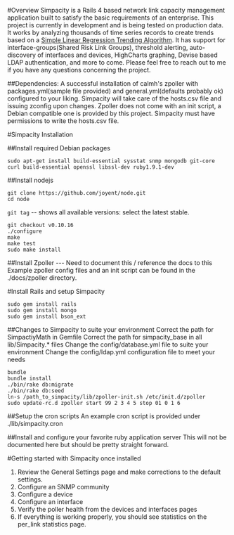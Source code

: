 #Overview
Simpacity is a Rails 4 based network link capacity management application built to satisfy the basic requirements of an enterprise.  This project is currently in development and is being tested on production data.  It works by analyzing thousands of time series records to create trends based on a [Simple Linear Regression Trending Algorithm](http://en.wikipedia.org/wiki/Simple_linear_regression).  It has support for interface-groups(Shared Risk Link Groups), threshold alerting, auto-discovery of interfaces and devices, HighCharts graphing, Devise based LDAP authentication, and more to come.  Please feel free to reach out to me if you have any questions concerning the project.

##Dependencies:
A successful installation of calmh's zpoller with packages.yml(sample file provided) and general.yml(defaults probably ok) configured to your liking.  Simpacity will take care of the hosts.csv file and issuing zconfig upon changes.  Zpoller does not come with an init script, a Debian compatible one is provided by this project. Simpacity must have permissions to write the hosts.csv file.


#Simpacity Installation

##Install required Debian packages
```
sudo apt-get install build-essential sysstat snmp mongodb git-core curl build-essential openssl libssl-dev ruby1.9.1-dev
```

##Install nodejs
```
git clone https://github.com/joyent/node.git  
cd node  
```
`git tag` -- shows all available versions: select the latest stable.  
```
git checkout v0.10.16  
./configure  
make  
make test  
sudo make install
```

##Install Zpoller   ---  Need to document this / reference the docs to this
Example zpoller config files and an init script can be found in the ./docs/zpoller directory.

#Install Rails and setup Simpacity
```
sudo gem install rails  
sudo gem install mongo  
sudo gem install bson_ext
```

##Changes to Simpacity to suite your environment
Correct the path for SimpactiyMath in Gemfile
Correct the path for simpacity_base in all lib/Simpacity.* files
Change the config/database.yml file to suite your environment
Change the config/ldap.yml configuration file to meet your needs
```
bundle  
bundle install  
./bin/rake db:migrate  
./bin/rake db:seed  
ln-s /path_to_simpacity/lib/zpoller-init.sh /etc/init.d/zpoller  
sudo update-rc.d zpoller start 99 2 3 4 5 stop 01 0 1 6
```

##Setup the cron scripts
An example cron script is provided under ./lib/simpacity.cron 

##Install and configure your favorite ruby application server
This will not be documented here but should be pretty straight forward.
 
#Getting started with Simpacity once installed
1. Review the General Settings page and make corrections to the default settings.
2. Configure an SNMP community
3. Configure a device
4. Configure an interface
5. Verify the poller health from the devices and interfaces pages
6. If everything is working properly, you should see statistics on the per_link statistics page.
